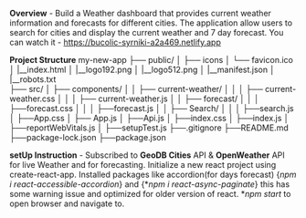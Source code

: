 **Overview** -  Build a Weather dashboard that provides current weather information and forecasts for different cities. The application allow users to search for cities and display the current weather and 7 day forecast.   You can watch it - https://bucolic-syrniki-a2a469.netlify.app 

****Project Structure****
my-new-app
├── public/
│    ├── icons
│    └── favicon.ico
│    |__index.html
│    |__logo192.png
│    |__logo512.png
│    |__manifest.json
│    |__robots.txt    
├── src/
│   ├── components/
│   │   ├── current-weather/
│   │   │   ├── current-weather.css
│   │   │   ├── current-weather.js
│   │   ├── forecast/
│   │   │   ├──forecast.css
│   │   │   ├──forecast.js
│   │   ├── Search/
│   │   │   ├──search.js
│   ├──App.css
│   ├── App.js
│   ├──Api.js
│   ├──index.css
│   ├──index.js
│   ├──reportWebVitals.js
│   ├──setupTest.js
├──.gitignore
├──README.md
├──package-lock.json
├──package.json


**setUp Instruction** -
Subscribed to **GeoDB Cities** API & **OpenWeather** API for live Weather and for forecasting. 
Initialize a new react project using create-react-app.
Installed packages like accordion(for days forecast) {*npm i react-accessible-accordion*} and {**npm i react-async-paginate*} this has some warning issue and optimized for older version of react.
**npm start* to open browser and navigate to. 


















